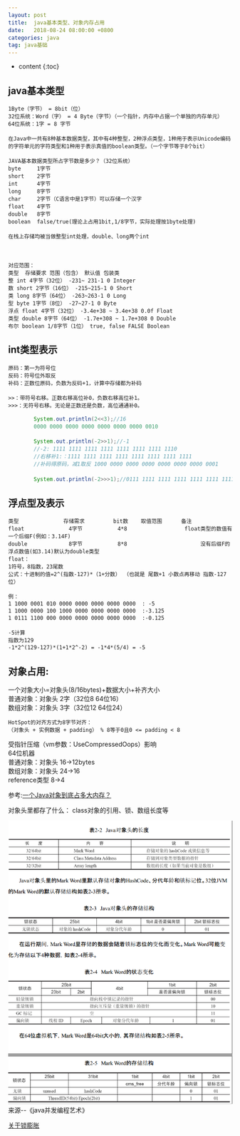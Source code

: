 ```yaml
---
layout: post
title:  java基本类型、对象内存占用
date:   2018-08-24 08:00:00 +0800
categories: java
tag: java基础
---
```


* content
{:toc}

## java基本类型

	1Byte（字节） = 8bit（位）
	32位系统：Word（字） = 4 Byte（字节）（一个指针，内存中占据一个单独的内存单元）
	64位系统：1字 = 8 字节 
	
	在Java中一共有8种基本数据类型，其中有4种整型，2种浮点类型，1种用于表示Unicode编码的字符单元的字符类型和1种用于表示真值的boolean类型。（一个字节等于8个bit）
	
	JAVA基本数据类型所占字节数是多少？（32位系统）
	byte     1字节               
	short    2字节               
	int      4字节               
	long     8字节               
	char     2字节（C语言中是1字节）可以存储一个汉字
	float    4字节               
	double   8字节               
	boolean  false/true(理论上占用1bit,1/8字节，实际处理按1byte处理)      
	
	在栈上存储均被当做整型int处理，double、long两个int 
	


	对应范围：     
	类型  存储要求 范围（包含） 默认值 包装类
	整 int 4字节（32位） -231~ 231-1 0 Integer
	数 short 2字节（16位） -215~215-1 0 Short
	类 long 8字节（64位） -263~263-1 0 Long
	型 byte 1字节（8位） -27~27-1 0 Byte
	浮点 float 4字节（32位） -3.4e+38 ~ 3.4e+38 0.0f Float
	类型 double 8字节（64位） -1.7e+308 ~ 1.7e+308 0 Double
	布尔 boolean 1/8字节（1位） true, false FALSE Boolean

	



## int类型表示
    原码：第一为符号位   
    反码：符号位外取反   
    补码：正数位原码，负数为反码+1，计算中存储都为补码   
    
    >>：带符号右移。正数右移高位补0，负数右移高位补1。
    >>>：无符号右移。无论是正数还是负数，高位通通补0。   
```java
        System.out.println(2<<3);//16 
        0000 0000 0000 0000 0000 0000 0000 0010
        
        System.out.println(-2>>1);//-1 
        //-2: 1111 1111 1111 1111 1111 1111 1111 1110 
        //右移补1:：1111 1111 1111 1111 1111 1111 1111 1111
        //补码得原码，减1取反 1000 0000 0000 0000 0000 0000 0000 0001
        
        System.out.println(-2>>>1);//0111 1111 1111 1111 1111 1111 1111
```



## 浮点型及表示
	类型              存储需求         bit数    取值范围      备注
	float              4字节           4*8                  float类型的数值有一个后缀F(例如：3.14F)
	double             8字节           8*8                       没有后缀F的浮点数值(如3.14)默认为double类型
    float：
    1符号，8指数，23尾数
    公式：十进制的值=2^(指数-127)*（1+分数） （也就是 尾数+1 小数点再移动 指数-127 位）
    
    例：
    1 1000 0001 010 0000 0000 0000 0000 0000  : -5
    1 1000 0000 100 1000 0000 0000 0000 0000  :-3.125
    1 0111 1100 000 0000 0000 0000 0000 0000  :-0.125
    
    -5计算
    指数为129
    -1*2^(129-127)*(1+1*2^-2) = -1*4*(5/4) = -5

## 对象占用:

一个对象大小=对象头(8/16bytes)+数据大小+补齐大小   
普通对象：对象头 2字（32位8 64位16）   
数组对象：对象头 3字（32位12 64位24）   
    
    HotSpot的对齐方式为8字节对齐：
    （对象头 + 实例数据 + padding） % 8等于0且0 <= padding < 8
	
受指针压缩（vm参数：UseCompressedOops）影响   
64位机器   
普通对象：对象头 16->12bytes   
数组对象：对象头 24->16   
reference类型 8->4   

参考:[一个Java对象到底占多大内存？](http://m.blog.csdn.net/javastart/article/details/50761056) 

对象头里都存了什么：
class对象的引用、锁、数组长度等

![](/styles/images/java/objHead1.png)   
来源--《java并发编程艺术》

[关于锁膨胀](/2019/06/03/偏向-轻量-重量级锁)
